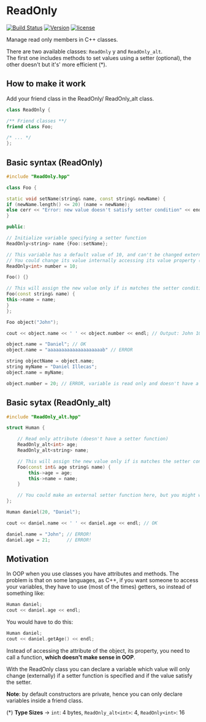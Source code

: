 # ReadOnly

[![Build Status](https://travis-ci.org/illescasDaniel/ReadOnly.svg?branch=master)](https://travis-ci.org/illescasDaniel/ReadOnly)
[![Version](https://img.shields.io/badge/release-v1.5-green.svg)](https://github.com/illescasDaniel/ReadOnly/releases)
[![license](https://img.shields.io/github/license/mashape/apistatus.svg?maxAge=2592000)](https://github.com/illescasDaniel/ReadOnly/blob/master/LICENCE)  

Manage read only members in C++ classes.

There are two available classes: `ReadOnly` y and `ReadOnly_alt`.  
The first one includes methods to set values using a setter (optional), the other doesn't but it's' more efficient (*).

How to make it work
--------
Add your friend class in the ReadOnly/ ReadOnly_alt class.  
```C++
class ReadOnly {

/** Friend classes **/
friend class Foo;

/* ... */
};
```

Basic syntax (ReadOnly)
--------
```C++
#include "ReadOnly.hpp"

class Foo {

static void setName(string& name, const string& newName) {
if (newName.length() <= 20) (name = newName);
else cerr << "Error: new value doesn't satisfy setter condition" << endl;
}

public:

// Initialize variable specifying a setter function
ReadOnly<string> name {Foo::setName}; 

// This variable has a default value of 10, and can't be changed externally 
// You could change its value internally accessing its value property (number.value)
ReadOnly<int> number = 10; 

Foo() {}

// This will assign the new value only if is matches the setter condition
Foo(const string& name) { 
this->name = name; 
}
};

Foo object("John");

cout << object.name << ' ' << object.number << endl; // Output: John 10

object.name = "Daniel"; // OK  
object.name = "aaaaaaaaaaaaaaaaaaaab" // ERROR

string objectName = object.name;  
string myName = "Daniel Illecas";  
object.name = myName;  

object.number = 20; // ERROR, variable is read only and doesn't have a setter

```

Basic sytax (ReadOnly_alt)
--------
```C++
#include "ReadOnly_alt.hpp"

struct Human {

	// Read only attribute (doesn't have a setter function)
	ReadOnly_alt<int> age;
	ReadOnly_alt<string> name; 

	// This will assign the new value only if is matches the setter condition
	Foo(const int& age string& name) { 
		this->age = age;
		this->name = name; 
	}

	// You could make an external setter function here, but you might want to use ReadOnly instead...
};

Human daniel(20, "Daniel");

cout << daniel.name << ' ' << daniel.age << endl; // OK

daniel.name = "John"; // ERROR!
daniel.age = 21;	  // ERROR!

```

Motivation
--------
In OOP when you use classes you have attributes and methods. 
The problem is that on some languages, as C++, if you want someone to access your variables, they
have to use (most of the times) getters, so instead of something like: 

```C++
Human daniel;  
cout << daniel.age << endl;  
```  

You would have to do this: 

```C++
Human daniel;  
cout << daniel.getAge() << endl; 
```

Instead of accessing the attribute of the object, its property, you need to call a function, **which doesn't make sense in OOP**.  

With the ReadOnly class you can declare a variable which value will only change (externally) if a setter function is specified and if the value satisfy the setter.  

**Note**: by default constructors are private, hence you can only declare variables inside a friend class.  

(*) __Type Sizes__ -> `int`: 4 bytes, `ReadOnly_alt<int>`: 4, `ReadOnly<int>`: 16
